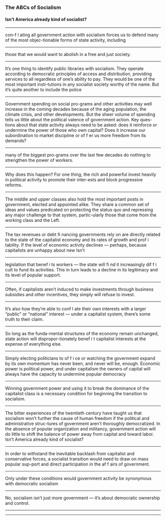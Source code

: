 ### The ABCs of Socialism

#### Isn’t America already kind of socialist?

*****

con-f l ating all government action with socialism forces us to defend many of the most objec-tionable forms of state activity, including

*****

those that we would want to abolish in a free and just society.

*****

It’s one thing to identify public libraries with socialism. They operate according to democratic principles of access and distribution, providing services to all regardless of one’s ability to pay. They would be one of the most important insti-tutions in any socialist society worthy of the name. But it’s quite another to include the police

*****

Government spending on social pro-grams and other activities may well increase in the coming decades because of the aging population, the climate crisis, and other developments. But the sheer volume of spending tells us little about the political valence of government action. Key ques-tions about that state activity always need to be asked: does it reinforce or undermine the power of those who own capital? Does it increase our subordination to market discipline or of f er us more freedom from its demands?

*****

many of the biggest pro-grams over the last few decades do nothing to strengthen the power of workers.

*****

Why does this happen? For one thing, the rich and powerful invest heavily in political activity to promote their inter-ests and block progressive reforms.

*****

The middle and upper classes also hold the most important posts in government, elected and appointed alike. They share a common set of ideas and values predicated on protecting the status quo and repressing any major challenge to that system, partic-ularly those that come from the working class and the Left.

*****

The tax revenues or debt fi nancing governments rely on are directly related to the state of the capitalist economy and its rates of growth and prof i tability. If the level of economic activity declines — perhaps, because capitalists are unhappy about new Isn’t

*****

legislation that benef i ts workers — the state will fi nd it increasingly dif f i cult to fund its activities. This in turn leads to a decline in its legitimacy and its level of popular support.

*****

Often, if capitalists aren’t induced to make investments through business subsidies and other incentives, they simply will refuse to invest.

*****

It’s also how they’re able to conf l ate their own interests with a larger “public” or “national” interest — under a capitalist system, there’s some truth to their claim.

*****

So long as the funda-mental structures of the economy remain unchanged, state action will dispropor-tionately benef i t capitalist interests at the expense of everything else.

*****

Simply electing politicians to of f i ce or watching the government expand by its own momentum has never been, and never will be, enough. Economic power is political power, and under capitalism the owners of capital will always have the capacity to undermine popular democracy

*****

Winning government power and using it to break the dominance of the capitalist class is a necessary condition for beginning the transition to socialism.

*****

The bitter experiences of the twentieth century have taught us that socialism won’t further the cause of human freedom if the political and administrative struc-tures of government aren’t thoroughly democratized.
In the absence of popular organization and militancy, government action will do little to shift the balance of power away from capital and toward labor.
Isn’t America already kind of socialist?

*****

In order to withstand the inevitable backlash from capitalist and conservative forces, a socialist transition would need to draw on mass popular sup-port and direct participation in the af f airs of government.

*****

Only under these conditions would government activity be synonymous with democratic socialism

*****

No, socialism isn’t just more government — it’s about democratic ownership and control.

*****


---
